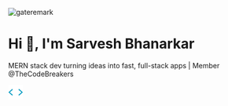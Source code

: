 <p align="left"> <img src="https://komarev.com/ghpvc/?username=bxbx1205&label=Profile%20Views&color=430680&style=flat" alt="gateremark" /> </p>

<a href="https://github.com/bxbx1205/">

</a>

<h1>Hi 👋, I'm Sarvesh Bhanarkar</h1>
<p>MERN stack dev turning ideas into fast, full-stack apps | Member @TheCodeBreakers</p>

<a> <img src="static/codegif.webp" width ="30"></a>
